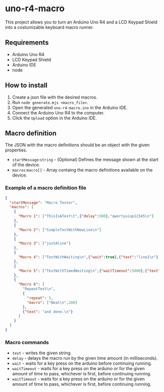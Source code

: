# uno-r4-macro


This project allows you to turn an Arduino Uno R4 and a LCD Keypad Shield into a costumizable keyboard macro runner.

## Requirements

* Arduino Uno R4
* LCD Keypad Shield
* Arduino IDE
* node

## How to install

1. Create a json file with the desired macros.
2. Run `node generate.mjs <macro_file>`.
3. Open the generated `uno-r4-macro.ino` in the Arduino IDE.
4. Connect the Arduino Uno R4 to the computer.
5. Click the `Upload` option in the Arduino IDE.

## Macro definition

The JSON with the macro definitions should be an object with the given properties.

* `startMessage`:`string` - (Optional) Defines the message shown at the start of the device.
* `macros`:`macro[]` - Array containg the macro definitions available on the device.


### Example of a macro definition file
```json
{
  "startMessage": "Macro Tester",
  "macros": [
    {
      "Macro 1": ["ThisIsATest\t",{"delay":500},"qwertyuiop12345\n"]
    },
    {
      "Macro 2": ["SimpleTestWithNewLine\n"]
    },
    {
      "Macro 3": ["justAline"]
    },
    {
      "Macro 4": ["TestWithWaiting\n",{"wait":true},{"text":"line2\n"}]
    },
    {
      "Macro 5": ["TestWithTimedWaiting\n",{"waitTimeout":5000},{"text":"and done.\n"}]
    },
    {
      "Macro 6": [
        "RepeatTest\n",
        {
          "repeat": 5,
          "macro": ["Neat\n",200]
        },
        {"text": "and done.\n"}
      ]
    }
  ]
}
```


### Macro commands

* `text` - writes the given string.
* `delay` - delays the macro run by the given time amount (in milliseconds).
* `wait` - waits for a key press on the arduino before continuing running.
* `waitTimeout` - waits for a key press on the arduino or for the given amount of time to pass, whichever is first, before continuing running.
* `waitTimeout` - waits for a key press on the arduino or for the given amount of time to pass, whichever is first, before continuing running.